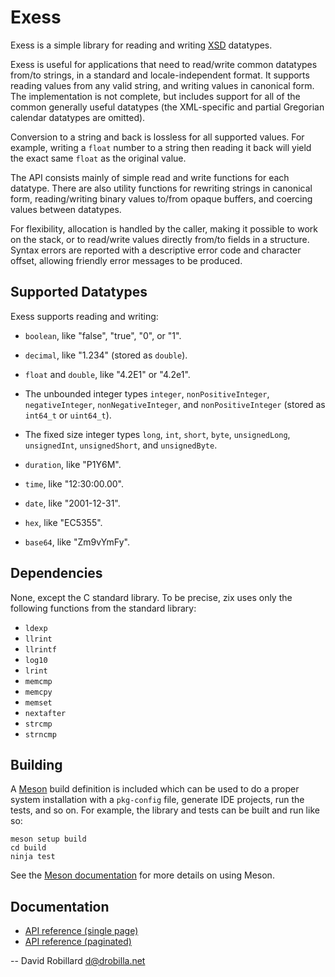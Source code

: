 Exess
=====

Exess is a simple library for reading and writing [XSD][] datatypes.

Exess is useful for applications that need to read/write common datatypes
from/to strings, in a standard and locale-independent format.  It supports
reading values from any valid string, and writing values in canonical form.
The implementation is not complete, but includes support for all of the common
generally useful datatypes (the XML-specific and partial Gregorian calendar
datatypes are omitted).

Conversion to a string and back is lossless for all supported values.  For
example, writing a `float` number to a string then reading it back will yield
the exact same `float` as the original value.

The API consists mainly of simple read and write functions for each datatype.
There are also utility functions for rewriting strings in canonical form,
reading/writing binary values to/from opaque buffers,
and coercing values between datatypes.

For flexibility, allocation is handled by the caller, making it possible to
work on the stack, or to read/write values directly from/to fields in a
structure.  Syntax errors are reported with a descriptive error code and
character offset, allowing friendly error messages to be produced.

Supported Datatypes
-------------------

Exess supports reading and writing:

  * `boolean`, like "false", "true", "0", or "1".

  * `decimal`, like "1.234" (stored as `double`).

  * `float` and `double`, like "4.2E1" or "4.2e1".

  * The unbounded integer types `integer`, `nonPositiveInteger`,
    `negativeInteger`, `nonNegativeInteger`, and `nonPositiveInteger` (stored
    as `int64_t` or `uint64_t`).

  * The fixed size integer types `long`, `int`, `short`, `byte`,
    `unsignedLong`, `unsignedInt`, `unsignedShort`, and `unsignedByte`.

  * `duration`, like "P1Y6M".

  * `time`, like "12:30:00.00".

  * `date`, like "2001-12-31".

  * `hex`, like "EC5355".

  * `base64`, like "Zm9vYmFy".

Dependencies
------------

None, except the C standard library.
To be precise, zix uses only the following functions from the standard library:

  * `ldexp`
  * `llrint`
  * `llrintf`
  * `log10`
  * `lrint`
  * `memcmp`
  * `memcpy`
  * `memset`
  * `nextafter`
  * `strcmp`
  * `strncmp`

Building
--------

A [Meson][] build definition is included which can be used to do a proper
system installation with a `pkg-config` file, generate IDE projects, run the
tests, and so on.  For example, the library and tests can be built and run like
so:

    meson setup build
    cd build
    ninja test

See the [Meson documentation][] for more details on using Meson.

Documentation
-------------

 * [API reference (single page)](https://drobilla.gitlab.io/exess/c/singlehtml)
 * [API reference (paginated)](https://drobilla.gitlab.io/exess/c/html)

 -- David Robillard <d@drobilla.net>

[XSD]: https://www.w3.org/TR/xmlschema-2/

[Meson]: https://mesonbuild.com/

[Meson documentation]: https://mesonbuild.com/Quick-guide.html
